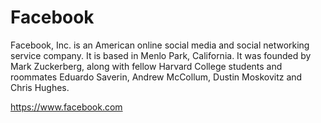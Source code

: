 # Facebook

Facebook, Inc. is an American online social media and social networking service company. 
It is based in Menlo Park, California. It was founded by Mark Zuckerberg, 
along with fellow Harvard College students and roommates Eduardo Saverin, Andrew McCollum,
Dustin Moskovitz and Chris Hughes.

https://www.facebook.com
